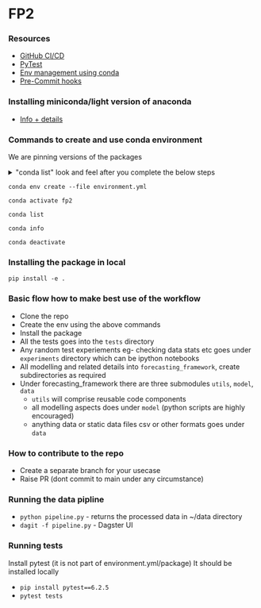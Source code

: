# FP2

### Resources 
- [GitHub CI/CD](https://resources.github.com/ci-cd/)
- [PyTest](https://realpython.com/pytest-python-testing/)
- [Env management using conda](https://towardsdatascience.com/manage-your-python-virtual-environment-with-conda-a0d2934d5195)
- [Pre-Commit hooks](https://pre-commit.com/)

### Installing miniconda/light version of anaconda 
- [Info + details](https://docs.conda.io/en/latest/miniconda.html)

### Commands to create and use conda environment
We are pinning versions of the packages
<details>
  <summary> "conda list" look and feel after you complete the below steps </summary>
  
  ```python

# Name                    Version                   Build  Channel
appdirs                   1.4.4              pyh9f0ad1d_0    conda-forge
attrs                     21.4.0             pyhd8ed1ab_0    conda-forge
brotli                    1.0.9                h3422bc3_6    conda-forge
brotli-bin                1.0.9                h3422bc3_6    conda-forge
brotlipy                  0.7.0           py38hea4295b_1003    conda-forge
ca-certificates           2021.10.8            h4653dfc_0    conda-forge
certifi                   2021.10.8        py38h10201cd_1    conda-forge
cffi                      1.15.0           py38hc67bbb8_0    conda-forge
cfgv                      3.3.1              pyhd8ed1ab_0    conda-forge
charset-normalizer        2.0.9              pyhd8ed1ab_0    conda-forge
cryptography              36.0.1           py38h10d4710_0    conda-forge
cycler                    0.11.0             pyhd8ed1ab_0    conda-forge
distlib                   0.3.4              pyhd8ed1ab_0    conda-forge
editdistance-s            1.0.0            py38h1670459_2    conda-forge
filelock                  3.4.2              pyhd8ed1ab_0    conda-forge
fonttools                 4.28.5           py38hea4295b_0    conda-forge
freetype                  2.10.4               h17b34a0_1    conda-forge
identify                  2.3.7              pyhd8ed1ab_0    conda-forge
idna                      3.1                pyhd3deb0d_0    conda-forge
iniconfig                 1.1.1              pyh9f0ad1d_0    conda-forge
jbig                      2.1               h3422bc3_2003    conda-forge
joblib                    1.1.0              pyhd8ed1ab_0    conda-forge
jpeg                      9d                   h27ca646_0    conda-forge
kiwisolver                1.3.2            py38h1670459_1    conda-forge
lcms2                     2.12                 had6a04f_0    conda-forge
lerc                      3.0                  hbdafb3b_0    conda-forge
libblas                   3.9.0           12_osxarm64_openblas    conda-forge
libbrotlicommon           1.0.9                h3422bc3_6    conda-forge
libbrotlidec              1.0.9                h3422bc3_6    conda-forge
libbrotlienc              1.0.9                h3422bc3_6    conda-forge
libcblas                  3.9.0           12_osxarm64_openblas    conda-forge
libcxx                    12.0.1               h168391b_0    conda-forge
libdeflate                1.8                  h3422bc3_0    conda-forge
libffi                    3.4.2                h3422bc3_5    conda-forge
libgfortran               5.0.0.dev0      11_0_1_hf114ba7_23    conda-forge
libgfortran5              11.0.1.dev0         hf114ba7_23    conda-forge
liblapack                 3.9.0           12_osxarm64_openblas    conda-forge
libopenblas               0.3.18          openmp_h5dd58f0_0    conda-forge
libpng                    1.6.37               hf7e6567_2    conda-forge
libtiff                   4.3.0                h74060c4_2    conda-forge
libwebp-base              1.2.1                h3422bc3_0    conda-forge
libzlib                   1.2.11            hee7b306_1013    conda-forge
llvm-openmp               12.0.1               hf3c4609_1    conda-forge
lz4-c                     1.9.3                hbdafb3b_1    conda-forge
matplotlib                3.5.1            py38h150bfb4_0    conda-forge
matplotlib-base           3.5.1            py38hb140015_0    conda-forge
more-itertools            8.12.0             pyhd8ed1ab_0    conda-forge
munkres                   1.1.4              pyh9f0ad1d_0    conda-forge
ncurses                   6.2                  h9aa5885_4    conda-forge
nodeenv                   1.6.0              pyhd8ed1ab_0    conda-forge
numpy                     1.21.5           py38hb29071a_0    conda-forge
olefile                   0.46               pyh9f0ad1d_1    conda-forge
openjpeg                  2.4.0                h062765e_1    conda-forge
openssl                   1.1.1l               h3422bc3_0    conda-forge
packaging                 21.3               pyhd8ed1ab_0    conda-forge
pandas                    1.3.5            py38h3777fb4_0    conda-forge
patsy                     0.5.2              pyhd8ed1ab_0    conda-forge
pillow                    8.4.0            py38h02acf36_0    conda-forge
pip                       21.3.1             pyhd8ed1ab_0    conda-forge
pluggy                    1.0.0            py38h10201cd_2    conda-forge
pre-commit                2.16.0           py38h10201cd_0    conda-forge
py                        1.11.0             pyh6c4a22f_0    conda-forge
pycparser                 2.21               pyhd8ed1ab_0    conda-forge
pyopenssl                 21.0.0             pyhd8ed1ab_0    conda-forge
pyparsing                 3.0.6              pyhd8ed1ab_0    conda-forge
pysocks                   1.7.1            py38h10201cd_4    conda-forge
pytest                    6.2.5            py38h10201cd_1    conda-forge
python                    3.8.12          hab31e5c_2_cpython    conda-forge
python-dateutil           2.8.2              pyhd8ed1ab_0    conda-forge
python_abi                3.8                      2_cp38    conda-forge
pytz                      2021.3             pyhd8ed1ab_0    conda-forge
pyyaml                    6.0              py38hea4295b_3    conda-forge
readline                  8.1                  hedafd6a_0    conda-forge
requests                  2.26.0             pyhd8ed1ab_1    conda-forge
scikit-learn              1.0.2            py38h2cd4032_0    conda-forge
scipy                     1.7.3            py38hd0c9ec0_0    conda-forge
seaborn                   0.11.2               hd8ed1ab_0    conda-forge
seaborn-base              0.11.2             pyhd8ed1ab_0    conda-forge
setuptools                60.1.1           py38h10201cd_0    conda-forge
six                       1.16.0             pyh6c4a22f_0    conda-forge
sqlite                    3.37.0               h72a2b83_0    conda-forge
statsmodels               0.13.1           py38h691f20f_0    conda-forge
threadpoolctl             3.0.0              pyh8a188c0_0    conda-forge
tk                        8.6.11               he1e0b03_1    conda-forge
toml                      0.10.2             pyhd8ed1ab_0    conda-forge
tornado                   6.1              py38hea4295b_2    conda-forge
unicodedata2              14.0.0           py38hea4295b_0    conda-forge
urllib3                   1.26.7             pyhd8ed1ab_0    conda-forge
virtualenv                20.4.7           py38h10201cd_1    conda-forge
wheel                     0.37.1             pyhd8ed1ab_0    conda-forge
xz                        5.2.5                h642e427_1    conda-forge
yaml                      0.2.5                h642e427_0    conda-forge
zlib                      1.2.11            hee7b306_1013    conda-forge
zstd                      1.5.1                h861e0a7_0    conda-forge
  ```
  
</details>

```shell
conda env create --file environment.yml
```
```shell
conda activate fp2
```
```shell
conda list
```
```shell
conda info
```
```shell
conda deactivate
```
### Installing the package in local 
```shell
pip install -e .
```

### Basic flow how to make best use of the workflow
- Clone the repo
- Create the env using the above commands 
- Install the package 
- All the tests goes into the `tests` directory 
- Any random test experiements eg- checking data stats etc goes under `experiments` directory which can be ipython notebooks
- All modelling and related details into `forecasting_framework`, create subdirectories as required 
- Under forecasting_framework there are three submodules `utils`, `model`, `data` 
  - `utils` will comprise reusable code components
  - all modelling aspects does under `model` (python scripts are highly encouraged)
  - anything data or static data files csv or other formats goes under `data` 

### How to contribute to the repo
- Create a separate branch for your usecase 
- Raise PR (dont commit to main under any circumstance)

### Running the data pipline 
- `python pipeline.py` - returns the processed data in ~/data directory
- `dagit -f pipeline.py` - Dagster UI

### Running tests
Install pytest (it is not part of environment.yml/package)
It should be installed locally
- `pip install pytest==6.2.5`
- `pytest tests`